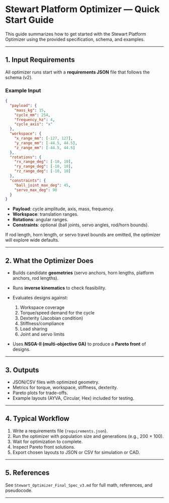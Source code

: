 # Stewart Platform Optimizer — Quick Start Guide

This guide summarizes how to get started with the Stewart Platform Optimizer using the provided specification, schema, and examples.

---

## 1. Input Requirements

All optimizer runs start with a **requirements JSON** file that follows the schema (v2).

### Example Input
```json
{
  "payload": {
    "mass_kg": 15,
    "cycle_mm": 254,
    "frequency_hz": 4,
    "cycle_axis": "x"
  },
  "workspace": {
    "x_range_mm": [-127, 127],
    "y_range_mm": [-44.5, 44.5],
    "z_range_mm": [-44.5, 44.5]
  },
  "rotations": {
    "rx_range_deg": [-10, 10],
    "ry_range_deg": [-10, 10],
    "rz_range_deg": [-10, 10]
  },
  "constraints": {
    "ball_joint_max_deg": 45,
    "servo_max_deg": 90
  }
}
```

- **Payload**: cycle amplitude, axis, mass, frequency.  
- **Workspace**: translation ranges.  
- **Rotations**: angular ranges.  
- **Constraints**: optional (ball joints, servo angles, rod/horn bounds).

If rod length, horn length, or servo travel bounds are omitted, the optimizer will explore wide defaults.

---

## 2. What the Optimizer Does

- Builds candidate **geometries** (servo anchors, horn lengths, platform anchors, rod lengths).  
- Runs **inverse kinematics** to check feasibility.  
- Evaluates designs against:  
  1. Workspace coverage  
  2. Torque/speed demand for the cycle  
  3. Dexterity (Jacobian condition)  
  4. Stiffness/compliance  
  5. Load sharing  
  6. Joint and servo limits  

- Uses **NSGA-II (multi-objective GA)** to produce a **Pareto front** of designs.

---

## 3. Outputs

- JSON/CSV files with optimized geometry.  
- Metrics for torque, workspace, stiffness, dexterity.  
- Pareto plots for trade-offs.  
- Example layouts (AYVA, Circular, Hex) included for testing.

---

## 4. Typical Workflow

1. Write a requirements file (`requirements.json`).  
2. Run the optimizer with population size and generations (e.g., 200 × 100).  
3. Wait for optimization to complete.  
4. Inspect Pareto front solutions.  
5. Export chosen layouts to JSON or CSV for simulation or CAD.

---

## 5. References

See `Stewart_Optimizer_Final_Spec_v3.md` for full math, references, and pseudocode.

---
